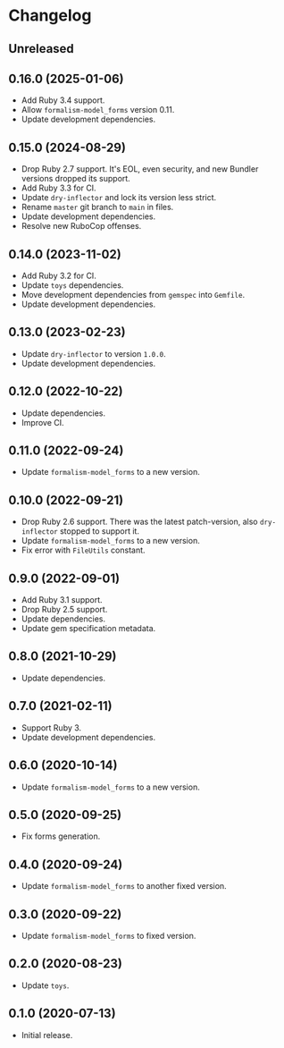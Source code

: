 # Changelog

## Unreleased

## 0.16.0 (2025-01-06)

*   Add Ruby 3.4 support.
*   Allow `formalism-model_forms` version 0.11.
*   Update development dependencies.

## 0.15.0 (2024-08-29)

*   Drop Ruby 2.7 support.
    It's EOL, even security, and new Bundler versions dropped its support.
*   Add Ruby 3.3 for CI.
*   Update `dry-inflector` and lock its version less strict.
*   Rename `master` git branch to `main` in files.
*   Update development dependencies.
*   Resolve new RuboCop offenses.

## 0.14.0 (2023-11-02)

*   Add Ruby 3.2 for CI.
*   Update `toys` dependencies.
*   Move development dependencies from `gemspec` into `Gemfile`.
*   Update development dependencies.

## 0.13.0 (2023-02-23)

*   Update `dry-inflector` to version `1.0.0`.
*   Update development dependencies.

## 0.12.0 (2022-10-22)

*   Update dependencies.
*   Improve CI.

## 0.11.0 (2022-09-24)

*   Update `formalism-model_forms` to a new version.

## 0.10.0 (2022-09-21)

*   Drop Ruby 2.6 support.
    There was the latest patch-version, also `dry-inflector` stopped to support it.
*   Update `formalism-model_forms` to a new version.
*   Fix error with `FileUtils` constant.

## 0.9.0 (2022-09-01)

*   Add Ruby 3.1 support.
*   Drop Ruby 2.5 support.
*   Update dependencies.
*   Update gem specification metadata.

## 0.8.0 (2021-10-29)

*   Update dependencies.

## 0.7.0 (2021-02-11)

*   Support Ruby 3.
*   Update development dependencies.

## 0.6.0 (2020-10-14)

*   Update `formalism-model_forms` to a new version.

## 0.5.0 (2020-09-25)

*   Fix forms generation.

## 0.4.0 (2020-09-24)

*   Update `formalism-model_forms` to another fixed version.

## 0.3.0 (2020-09-22)

*   Update `formalism-model_forms` to fixed version.

## 0.2.0 (2020-08-23)

*   Update `toys`.

## 0.1.0 (2020-07-13)

*   Initial release.
